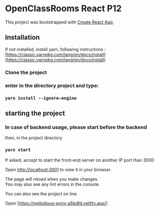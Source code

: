 # OpenClassRooms React P12

This project was bootstrapped with [Create React App](https://github.com/facebook/create-react-app).

## Installation

If not installed, install yarn, following instructions : [https://classic.yarnpkg.com/lang/en/docs/install](https://classic.yarnpkg.com/lang/en/docs/install)

### Clone the project

### enter in the directory project and type:

### `yarn install --ignore-engine`

## starting the project

### In case of backend usage, please start before the backend

then, in the project directory

### `yarn start`

If asked, accept to start the front-end server on another IP port than 3000

Open [http://localhost:3001](http://localhost:<port>) to view it in your browser.

The page will reload when you make changes.\
You may also see any lint errors in the console.

You can also see the project on line

Open [https://melodious-pony-a5bdfd.netlify.app/]
